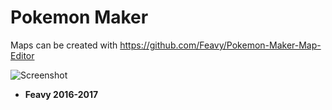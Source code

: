 # Pokemon Maker

Maps can be created with https://github.com/Feavy/Pokemon-Maker-Map-Editor

![Screenshot](https://image.prntscr.com/image/22KxN5KSStOhy___FzTXrQ.png)

* **Feavy 2016-2017**
